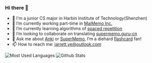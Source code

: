 ### Hi there 👋

<!--
**L-M-Sherlock/L-M-Sherlock** is a ✨ _special_ ✨ repository because its `README.md` (this file) appears on your GitHub profile.

Here are some ideas to get you started:

- 🔭 I’m currently working on ...
- 🌱 I’m currently learning ...
- 👯 I’m looking to collaborate on ...
- 🤔 I’m looking for help with ...
- 💬 Ask me about ...
- 📫 How to reach me: ...
- 😄 Pronouns: ...
- ⚡ Fun fact: ...
-->
- 🏫 I'm a junior CS major in Harbin Institute of Technology(Shenzhen)
- 🔭 I’m currently working part-time in [MaiMemo Inc.](https://www.maimemo.com/)
- 🌱 I’m currently learning algorithms of [spaced repetition](https://en.wikipedia.org/wiki/Spaced_repetition)
- 👯 I’m looking to collaborate on translating [supermemo.guru-cn](https://github.com/L-M-Sherlock/supermemo.guru-cn)
- 💬 Ask me about [Anki](https://apps.ankiweb.net/) or [SuperMemo](https://super-memory.com/), I’m a diehard [flashcard](https://en.wikipedia.org/wiki/Flashcard) fan!
- 📫 How to reach me: jarrett.ye@outlook.com

![Most Used Languages](https://github-readme-stats.vercel.app/api/top-langs/?username=L-M-Sherlock&hide=html,css&theme=dark&layout=compact)
![Github Stats](https://github-readme-stats.vercel.app/api?username=L-M-Sherlock&show_icons=true&theme=dark&count_private=true)

